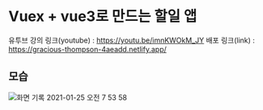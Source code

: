 # Vuex + vue3로 만드는 할일 앱
유투브 강의 링크(youtube) : https://youtu.be/imnKWOkM_JY 
배포 링크(link) : https://gracious-thompson-4aeadd.netlify.app/ 

## 모습
![화면 기록 2021-01-25 오전 7 53 58](https://user-images.githubusercontent.com/6982437/105646323-b22f5b80-5ee2-11eb-9002-4837526078c7.gif)

